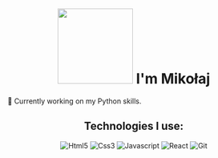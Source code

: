 

<h1 align="center"> <img src="https://c.tenor.com/Bks2Si272y4AAAAd/obi-wan-kenobi-hello-there.gif" width="150px"> I'm Mikołaj</h1>

 🔭 Currently working on my Python skills.

<h2 align="center">Technologies I use:</h2>
<p align="center">
  <img alt="Html5" src="https://img.shields.io/badge/-HTML5-E34F26?style=flat-square&logo=html5&logoColor=white" />
  <img alt="Css3" src="https://img.shields.io/badge/-CSS3-1572B6?style=flat-square&logo=css3&logoColor=white"/>
  <img alt="Javascript" src="https://img.shields.io/badge/-Javascript-ECD53E?style=flat-square&logo=Javascript&logoColor=white" />
  <img alt="React" src="https://img.shields.io/badge/-React-61DBFB?style=flat-square&logo=React&logoColor=white" />
  <img alt="Git" src="https://img.shields.io/badge/-Git-F05032?style=flat-square&logo=git&logoColor=white" />
</p>
